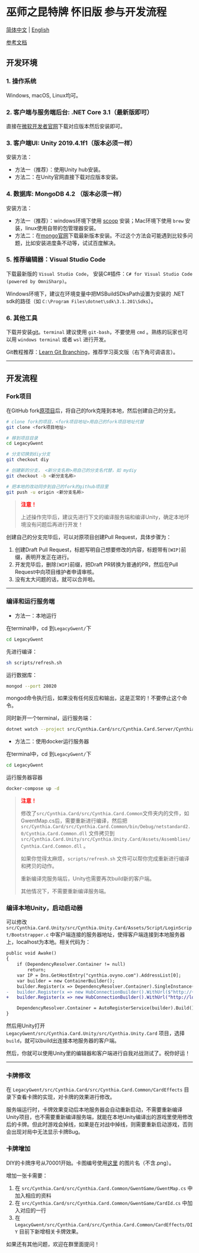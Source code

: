 # 巫师之昆特牌 怀旧版 参与开发流程

[简体中文](CONTRIBUTING.md) | [English](CONTRIBUTING_EN.md)

[参考文档](CardCodingTutorial.md)

## 开发环境

### 1. 操作系统

Windows, macOS, Linux均可。

### 2. 客户端与服务端后台: .NET Core 3.1（最新版即可）

直接在[微软开发者官网](https://dotnet.microsoft.com/download/dotnet/3.1)下载对应版本然后安装即可。

### 3. 客户端UI: Unity 2019.4.1f1（版本必须一样）

安装方法：

- 方法一（推荐）：使用Unity hub安装。
- 方法二：在Unity官网直接下载对应版本安装。

### 4. 数据库: MongoDB 4.2 （版本必须一样）

安装方法：

- 方法一（推荐）：windows环境下使用 [scoop](https://scoop.sh/) 安装；Mac环境下使用 `brew` 安装，linux使用自带的包管理器安装。
- 方法二：在[mongo官网](https://docs.mongodb.com/manual/administration/install-community/)下载最新版本安装。不过这个方法会可能遇到比较多问题，比如安装进度条不动等，试试百度解决。

### 5. 推荐编辑器：Visual Studio Code

下载最新版的 `Visual Studio Code`， 安装C#插件：`C# for Visual Studio Code (powered by OmniSharp)`。

Windows环境下，建议在环境变量中把MSBuildSDksPath设置为安装的 .NET sdk的路径（如 `C:\Program Files\dotnet\sdk\3.1.201\Sdks`）。

### 6. 其他工具

下载并安装[git](https://git-scm.com/downloads)。`terminal` 建议使用 `git-bash`，不要使用 `cmd` 。熟练的玩家也可以用 `windows terminal` 或者 `wsl` 进行开发。

Git教程推荐：[Learn Git Branching](https://learngitbranching.js.org/?locale=zh_CN)，推荐学习英文版（右下角可调语言）。

---

## 开发流程

### Fork项目

在GitHub fork[原项目](https://github.com/LegacyGwent/LegacyGwent)后，将自己的fork克隆到本地，然后创建自己的分支。

```bash
# clone fork的项目，<fork项目地址>用自己的fork项目地址代替
git clone <fork项目地址>

# 移到项目目录
cd LegacyGwent

# 分支切换到diy分支
git checkout diy

# 创建新的分支， <新分支名称>用自己的分支名代替，如 mydiy
git checkout -b <新分支名称>

# 把本地的改动同步到自己的fork的github项目里
git push -u origin <新分支名称>
```

><font color=red>__注意！__</font>
>
>上述操作完毕后，建议先进行下文的编译服务端和编译Unity，确定本地环境没有问题后再进行开发！

创建自己的分支完毕后，可以对原项目创建Pull Request，具体步骤为：

1. 创建Draft Pull Request，标题写明自己想要修改的内容，标题带有`[WIP]`前缀，表明开发正在进行。
2. 开发完毕后，删除`[WIP]`前缀，把Draft PR转换为普通的PR，然后在Pull Request中向项目维护者申请审核。
3. 没有太大问题的话，就可以合并啦。

---

### 编译和运行服务端
- 方法一：本地运行

在terminal中，cd 到`LegacyGwent/`下

```bash
cd LegacyGwent
```

先进行编译：

```bash
sh scripts/refresh.sh
```

运行数据库：

```bash
mongod --port 28020
```

mongod命令执行后，如果没有任何反应和输出，这是正常的！不要停止这个命令。

同时新开一个terminal，运行服务端：

```bash
dotnet watch --project src/Cynthia.Card/src/Cynthia.Card.Server/Cynthia.Card.Server.csproj run
```
- 方法二：使用docker运行服务器

在terminal中，cd 到`LegacyGwent/`下

```bash
cd LegacyGwent
```

运行服务器容器

```bash
docker-compose up -d
```

><font color=red>__注意！__</font>
>
>修改了`src/Cynthia.Card/src/Cynthia.Card.Common`文件夹内的文件，如GwentMap.cs后，需要重新进行编译，然后把 `src/Cynthia.Card/src/Cynthia.Card.Common/bin/Debug/netstandard2.0/Cynthia.Card.Common.dll` 文件拷贝到 `src/Cynthia.Card.Unity/src/Cynthia.Unity.Card/Assets/Assemblies/Cynthia.Card.Common.dll` 。
>
>如果你觉得太麻烦，`scripts/refresh.sh` 文件可以帮你完成重新进行编译和拷贝的动作。
>
>重新编译完服务端后，Unity也需要再次build新的客户端。
>
>其他情况下，不需要重新编译服务端。

### 编译本地Unity，启动启动器

可以修改 `src/Cynthia.Card.Unity/src/Cynthia.Unity.Card/Assets/Script/LoginScript/Bootstrapper.c` 中客户端连接的服务器地址，使得客户端连接到本地服务器上，localhost为本地。相关代码为：

```diff
public void Awake()
{
    if (DependencyResolver.Container != null)
        return;
    var IP = Dns.GetHostEntry("cynthia.ovyno.com").AddressList[0];
    var builder = new ContainerBuilder();
    builder.Register(x => DependencyResolver.Container).SingleInstance();
-   builder.Register(x => new HubConnectionBuilder().WithUrl($"http://{IP}:5005/hub/gwent").Build()).Named<HubConnection>("game").SingleInstance();
+   builder.Register(x => new HubConnectionBuilder().WithUrl("http://localhost:5005/hub/gwent").Build()).Named<HubConnection>("game").SingleInstance();

    DependencyResolver.Container = AutoRegisterService(builder).Build();
}
```

然后用Unity打开 `LegacyGwent/src/Cynthia.Card.Unity/src/Cynthia.Unity.Card` 项目，选择 `build`，就可以build出连接本地服务器的客户端。

然后，你就可以使用Unity里的编辑器和客户端进行自我对战测试了。祝你好运！

---

### 卡牌修改

在 `LegacyGwent/src/Cynthia.Card/src/Cynthia.Card.Common/CardEffects` 目录下查看卡牌的实现，对卡牌的效果进行修改。

服务端运行时，卡牌效果变动后本地服务器会自动重新启动，不需要重新编译Unity项目，也不需要重新编译服务端，就能在本地Unity编译出的游戏里使用修改后的卡牌。但此时游戏会掉线，如果是在对战中掉线，则需要重新启动游戏，否则会出现对局中无法显示卡牌Bug。

### 卡牌增加

DIY的卡牌序号从70001开始。卡图编号使用[这里](https://github.com/neal2018/GwentResource/tree/master/FromHC/formatted_only_hc) 的图片名（不含.png）。

增加一张卡需要：

1. 在 `src/Cynthia.Card/src/Cynthia.Card.Common/GwentGame/GwentMap.cs` 中加入相应的资料
2. 在 `src/Cynthia.Card/src/Cynthia.Card.Common/GwentGame/CardId.cs` 中加入对应的一行
3. 在 `LegacyGwent/src/Cynthia.Card/src/Cynthia.Card.Common/CardEffects/DIY` 目前下新增相关卡牌效果。

如果还有其他问题，欢迎在群里面提问！
